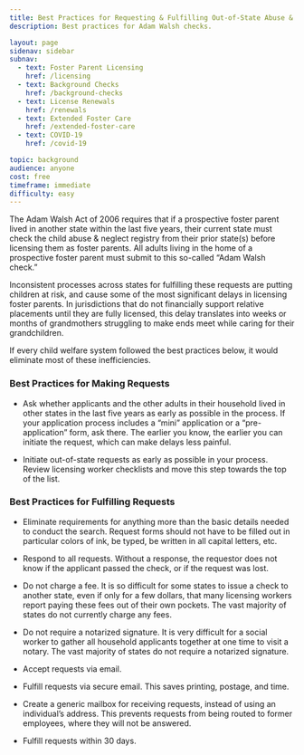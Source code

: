 ```yaml
---
title: Best Practices for Requesting & Fulfilling Out-of-State Abuse & Neglect Registry Checks
description: Best practices for Adam Walsh checks.

layout: page
sidenav: sidebar
subnav:
  - text: Foster Parent Licensing
    href: /licensing
  - text: Background Checks
    href: /background-checks
  - text: License Renewals
    href: /renewals
  - text: Extended Foster Care
    href: /extended-foster-care
  - text: COVID-19
    href: /covid-19

topic: background
audience: anyone
cost: free
timeframe: immediate
difficulty: easy
---
```


The Adam Walsh Act of 2006 requires that if a prospective foster parent lived in another state within the last five years, their current state must check the child abuse & neglect registry from their prior state(s) before licensing them as foster parents. All adults living in the home of a prospective foster parent must submit to this so-called “Adam Walsh check.”

Inconsistent processes across states for fulfilling these requests are putting children at risk, and cause some of the most significant delays in licensing foster parents. In jurisdictions that do not financially support relative placements until they are fully licensed, this delay translates into weeks or months of grandmothers struggling to make ends meet while caring for their grandchildren.

If every child welfare system followed the best practices below, it would eliminate most of these inefficiencies.

### Best Practices for Making Requests

* Ask whether applicants and the other adults in their household lived in other states in the last five years as early as possible in the process. If your application process includes a “mini” application or a “pre-application” form, ask there. The earlier you know, the earlier you can initiate the request, which can make delays less painful.

* Initiate out-of-state requests as early as possible in your process. Review licensing worker checklists and move this step towards the top of the list.

### Best Practices for Fulfilling Requests

* Eliminate requirements for anything more than the basic details needed to conduct the search. Request forms should not have to be filled out in particular colors of ink, be typed, be written in all capital letters, etc. 

* Respond to all requests. Without a response, the requestor does not know if the applicant passed the check, or if the request was lost.

* Do not charge a fee. It is so difficult for some states to issue a check to another state, even if only for a few dollars, that many licensing workers report paying these fees out of their own pockets. The vast majority of states do not currently charge any fees.

* Do not require a notarized signature. It is very difficult for a social worker to gather all household applicants together at one time to visit a notary. The vast majority of states do not require a notarized signature.

* Accept requests via email.

* Fulfill requests via secure email. This saves printing, postage, and time.

* Create a generic mailbox for receiving requests, instead of using an individual’s address. This prevents requests from being routed to former employees, where they will not be answered.

* Fulfill requests within 30 days.
